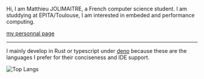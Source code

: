Hi, I am Matthieu JOLIMAITRE, a French computer science student.
I am studdying at EPITA/Toulouse, I am interested in embeded and performance computing.

[my personnal page](https://matthieu.jolimaitre.com)

---

I mainly develop in Rust or typescript under [deno](https://deno.land/) because these are the languages I prefer for their conciseness and IDE support.

![Top Langs](https://github-readme-stats.vercel.app/api/top-langs/?username=MajorBarnulf)

